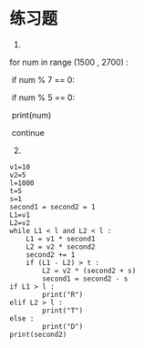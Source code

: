 # 练习题

1.

for num in range (1500 , 2700) :

​		if num % 7 == 0:

​				if num % 5 == 0:

​						print(num)

​				continue

2.

```
v1=10
v2=5
l=1000
t=5
s=1
second1 = second2 = 1
L1=v1
L2=v2
while L1 < l and L2 < l :
    L1 = v1 * second1
    L2 = v2 * second2
    second2 += 1
    if (L1 - L2) > t :
        L2 = v2 * (second2 + s)
        second1 = second2 - s
if L1 > l :
        print("R")
elif L2 > l :
        print("T")
else :
        print("D")
print(second2)
```


